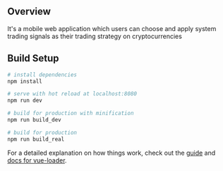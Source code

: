 ## Overview

It's a mobile web application which users can choose and apply system trading signals as their trading strategy on cryptocurrencies

## Build Setup

``` bash
# install dependencies
npm install

# serve with hot reload at localhost:8080
npm run dev

# build for production with minification
npm run build_dev

# build for production
npm run build_real
```

For a detailed explanation on how things work, check out the [guide](http://vuejs-templates.github.io/webpack/) and [docs for vue-loader](http://vuejs.github.io/vue-loader).
